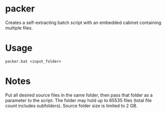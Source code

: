 # packer
Creates a self-extracting batch script with an embedded cabinet containing multiple files.

# Usage
`packer.bat <input_folder>`

# Notes
Put all desired source files in the same folder, then pass that folder as a parameter to the script. The folder may hold up to 65535 files (total file count includes subfolders). Source folder size is limited to 2 GB.

